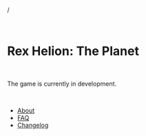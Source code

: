 /

<br>

# Rex Helion: The Planet

<br>

The game is currently in development.

<br>

- [About](https://taidanakage.github.io/RexHelion/about/)
- [FAQ](https://taidanakage.github.io/RexHelion/faq/)
- [Changelog](https://taidanakage.github.io/RexHelion/changelog/)

<br>
<br>
<br>
